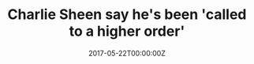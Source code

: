 ---
date: '2017-05-22T00:00:00Z'
external_link: https://web.archive.org/web/20210304034639/https://www.wonderwall.com/news/charlie-sheen-say-hes-been-called-higher-order-after-sheen-effect-study-3006720.article
image:
  focal_point: Smart
original_link: https://www.wonderwall.com/news/charlie-sheen-say-hes-been-called-higher-order-after-sheen-effect-study-3006720.article
summary: Chad Kirkland/BravoPage Six obtained court papers wherein the reality TV
  star argues that her indictment was "bare-bones" and a "flawed theory of criminality."
  She also says poor eyesight resulted in her accidentally waiving her Miranda rights.
  The Homeland Security Investigations Agency said in a statement that Jen and Stuart
  "built their opulent lifestyle at the expense of vulnerable, often elderly, working-class
  people." Rick Bowmer/AP/ShutterstockIf convicted, Jen and Stuart could face 30 years
  in prison. "To be sure, he desperately did want to talk with her -- but he did not
  just want to do so."
title: Charlie Sheen say he's been 'called to a higher order'
---